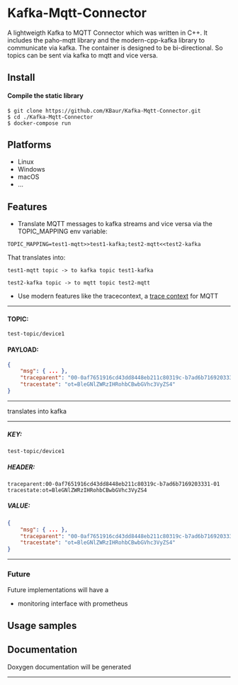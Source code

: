 # Kafka-Mqtt-Connector

A lightweigth Kafka to MQTT Connector which was written in C++.
It includes the paho-mqtt library and the modern-cpp-kafka library to communicate via kafka.
The container is designed to be bi-directional. So topics can be sent via kafka to mqtt and vice versa.

## Install 

#### Compile the static library
```console
$ git clone https://github.com/KBaur/Kafka-Mqtt-Connector.git
$ cd ./Kafka-Mqtt-Connector
$ docker-compose run
```

## Platforms
 * Linux
 * Windows
 * macOS
 * ...

## Features
* Translate MQTT messages to kafka streams and vice versa via the TOPIC_MAPPING env variable:
```
TOPIC_MAPPING=test1-mqtt>>test1-kafka;test2-mqtt<<test2-kafka
```
That translates into:
```
test1-mqtt topic -> to kafka topic test1-kafka 
```
```
test2-kafka topic -> to mqtt topic test2-mqtt 
```
* Use modern features like the tracecontext, a [trace context](https://w3c.github.io/trace-context-mqtt/) for MQTT

---

#### TOPIC: 
```
test-topic/device1
```
#### PAYLOAD:
```json
{
    "msg": { ... },
    "traceparent": "00-0af7651916cd43dd8448eb211c80319c-b7ad6b7169203331-01",
    "tracestate": "ot=BleGNlZWRzIHRohbCBwbGVhc3VyZS4"
}
```

---

translates into kafka

---

##### KEY: 
```
test-topic/device1
```
##### HEADER: 
```
traceparent:00-0af7651916cd43dd8448eb211c80319c-b7ad6b7169203331-01
tracestate:ot=BleGNlZWRzIHRohbCBwbGVhc3VyZS4
```
##### VALUE:
```json
{
    "msg": { ... },
    "traceparent": "00-0af7651916cd43dd8448eb211c80319c-b7ad6b7169203331-01",
    "tracestate": "ot=BleGNlZWRzIHRohbCBwbGVhc3VyZS4"
}
```
---

### Future
Future implementations will have a 
* monitoring interface with prometheus
 
## Usage samples

## Documentation

Doxygen documentation will be generated

---



